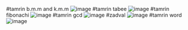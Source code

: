 #tamrin b.m.m and k.m.m
![image](https://github.com/Sadrakhtarshenas/python/assets/140339193/35ab98dd-335a-416f-9e0d-24c97c459df0)
#tamrin tabee 
![image](https://github.com/Sadrakhtarshenas/python/assets/140339193/7f1e9fc4-e027-4a49-bf87-06f2b170c06d)
#tamrin fibonachi
![image](https://github.com/Sadrakhtarshenas/python/assets/140339193/b9a1cbba-981c-4bc9-8024-73a5c6bd127c)
#tamrin gcd
![image](https://github.com/Sadrakhtarshenas/python/assets/140339193/a7975dea-3ca8-459d-8d71-71fa0e77f800)
#zadval
![image](https://github.com/Sadrakhtarshenas/python/assets/140339193/ff197607-eacd-42a9-9cee-5da5fd3bdf4f)
#tamrin word
![image](https://github.com/Sadrakhtarshenas/python/assets/140339193/bf83d86e-dbc2-4975-9d15-b7c8fb114d08)
